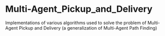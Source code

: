 # Multi-Agent_Pickup_and_Delivery
Implementations of various algorithms used to solve the problem of Multi-Agent Pickup and Delivery (a generalization of Multi-Agent Path Finding)
